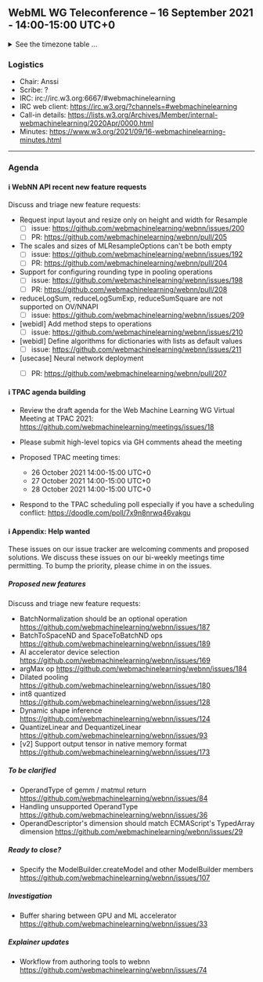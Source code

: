 ## WebML WG Teleconference – 16 September 2021 - 14:00-15:00 UTC+0

<details><summary>See the timezone table ...</summary>
<table>
<tr><td> San Francisco (U.S.A. - California) <td> Thu, 16 September 2021 <td> 07:00 <td> UTC-7 hours
<tr><td> Boston (U.S.A. - Massachusetts) <td> Thu, 16 September 2021 <td> 10:00 <td> UTC-4 hours
<tr><td> London (United Kingdom - England) <td> Thu, 16 September 2021 <td> 15:00 <td> UTC+1 hours
<tr><td> Berlin (Germany) <td> Thu, 16 September 2021 <td> 16:00 <td> UTC+2 hours
<tr><td> Helsinki (Finland) <td> Thu, 16 September 2021 <td> 17:00 <td> UTC+3 hours
<tr><td> Shanghai (China) <td> Thu, 16 September 2021 <td> 22:00 <td> UTC+8 hours
<tr><td> Tokyo (Japan) <td> Thu, 16 September 2021 <td> 23:00 <td> UTC+9 hours
<tr><td> Corresponding UTC (GMT) <td> Thu, 16 September 2021 <td colspan=2> 14:00 UTC
</table>

Other locations: https://www.timeanddate.com/worldclock/fixedtime.html?iso=20210916T14
  </details>
  
### Logistics

* Chair: Anssi
* Scribe: ?
* IRC: irc://irc.w3.org:6667/#webmachinelearning
* IRC web client: https://irc.w3.org/?channels=#webmachinelearning
* Call-in details: https://lists.w3.org/Archives/Member/internal-webmachinelearning/2020Apr/0000.html
* Minutes: https://www.w3.org/2021/09/16-webmachinelearning-minutes.html

---

### Agenda
   
#### ℹ️ WebNN API recent new feature requests

Discuss and triage new feature requests:

- Request input layout and resize only on height and width for Resample
  - [ ] issue: https://github.com/webmachinelearning/webnn/issues/200
  - [ ] PR: https://github.com/webmachinelearning/webnn/pull/205

- The scales and sizes of MLResampleOptions can't be both empty
  - [ ] issue: https://github.com/webmachinelearning/webnn/issues/192
  - [ ] PR: https://github.com/webmachinelearning/webnn/pull/204

- Support for configuring rounding type in pooling operations
  - [ ] issue: https://github.com/webmachinelearning/webnn/issues/198
  - [ ] PR: https://github.com/webmachinelearning/webnn/pull/208

- reduceLogSum, reduceLogSumExp, reduceSumSquare are not supported on OV/NNAPI
  - [ ] issue: https://github.com/webmachinelearning/webnn/issues/209 
 
- [webidl] Add method steps to operations
  - [ ] issue: https://github.com/webmachinelearning/webnn/issues/210

- [webidl] Define algorithms for dictionaries with lists as default values
  - [ ] issue: https://github.com/webmachinelearning/webnn/issues/211

- [usecase] Neural network deployment 
  - [ ] PR: https://github.com/webmachinelearning/webnn/pull/207


#### ℹ️ TPAC agenda building

- Review the draft agenda for the Web Machine Learning WG Virtual Meeting at TPAC 2021: https://github.com/webmachinelearning/meetings/issues/18
- Please submit high-level topics via GH comments ahead the meeting
  
- Proposed TPAC meeting times:
  * 26 October 2021 14:00-15:00 UTC+0
  * 27 October 2021 14:00-15:00 UTC+0
  * 28 October 2021 14:00-15:00 UTC+0
  
- Respond to the TPAC scheduling poll especially if you have a scheduling conflict: https://doodle.com/poll/7x9n8nrwq46vakgu

  
#### ℹ️ Appendix: Help wanted

These issues on our issue tracker are welcoming comments and proposed solutions. We discuss these issues on our bi-weekly meetings time permitting. To bump the priority, please chime in on the issues.

##### Proposed new features

Discuss and triage new feature requests:
  
- BatchNormalization should be an optional operation https://github.com/webmachinelearning/webnn/issues/187
- BatchToSpaceND and SpaceToBatchND ops https://github.com/webmachinelearning/webnn/issues/189
- AI accelerator device selection https://github.com/webmachinelearning/webnn/issues/169
- argMax op https://github.com/webmachinelearning/webnn/issues/184
- Dilated pooling https://github.com/webmachinelearning/webnn/issues/180
- int8 quantized https://github.com/webmachinelearning/webnn/issues/128
- Dynamic shape inference https://github.com/webmachinelearning/webnn/issues/124
- QuantizeLinear and DequantizeLinear https://github.com/webmachinelearning/webnn/issues/93
- [v2] Support output tensor in native memory format https://github.com/webmachinelearning/webnn/issues/173

##### To be clarified

- OperandType of gemm / matmul return https://github.com/webmachinelearning/webnn/issues/84
- Handling unsupported OperandType https://github.com/webmachinelearning/webnn/issues/36
- OperandDescriptor's dimension should match ECMAScript's TypedArray dimension https://github.com/webmachinelearning/webnn/issues/29

##### Ready to close?

- Specify the ModelBuilder.createModel and other ModelBuilder members https://github.com/webmachinelearning/webnn/issues/107

##### Investigation 

- Buffer sharing between GPU and ML accelerator https://github.com/webmachinelearning/webnn/issues/33

##### Explainer updates

- Workflow from authoring tools to webnn https://github.com/webmachinelearning/webnn/issues/74

  
